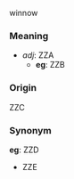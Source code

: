 winnow
### Meaning
+ _adj_: ZZA
    + __eg__: ZZB

### Origin

ZZC

### Synonym

__eg__: ZZD

+ ZZE


